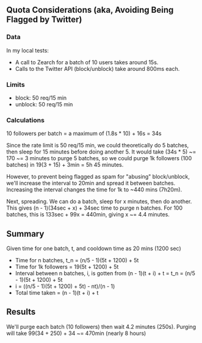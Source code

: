 ## Quota Considerations (aka, Avoiding Being Flagged by Twitter)

### Data
In my local tests:
- A call to Zearch for a batch of 10 users takes around 15s.
- Calls to the Twitter API (block/unblock) take around 800ms each.

### Limits
- block: 50 req/15 min
- unblock: 50 req/15 min

### Calculations
10 followers per batch = a maximum of (1.8s * 10) + 16s = 34s

Since the rate limit is 50 req/15 min, we could theoretically do 5 batches, then sleep for 15 minutes before doing another 5.
It would take (34s * 5) ~= 170 ~= 3 minutes to purge 5 batches, so we could purge 1k followers (100 batches) in 19(3 + 15) + 3min = 5h 45 minutes.

However, to prevent being flagged as spam for "abusing" block/unblock, we'll increase the interval to 20min and spread it between batches. Increasing the interval changes the time for 1k to ~440 mins (7h20m).

Next, spreading. We can do a batch, sleep for x minutes, then do another. This gives (n - 1)(34sec + x) + 34sec time to purge n batches. For 100 batches, this is 133sec + 99x = 440min, giving x ~= 4.4 minutes.

## Summary
Given time for one batch, t, and cooldown time as 20 mins (1200 sec)
- Time for n batches, t_n = (n/5 - 1)(5t + 1200) + 5t
- Time for 1k followers = 19(5t + 1200) + 5t
- Interval between n batches, i, is gotten from (n - 1)(t + i) + t = t_n = (n/5 - 1)(5t + 1200) + 5t
- i = ((n/5 - 1)(5t + 1200) + 5t) - nt)/(n - 1)
- Total time taken = (n - 1)(t + i) + t

## Results
We'll purge each batch (10 followers) then wait 4.2 minutes (250s). Purging will take 99(34 + 250) + 34 ~= 470min (nearly 8 hours)